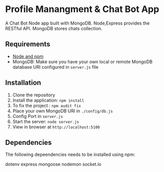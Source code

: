 # Profile Manangment & Chat Bot App

A Chat Bot Node app built with MongoDB.
Node,Express provides the RESTful API.
MongoDB stores chats collection.

## Requirements

-   [Node and npm](http://nodejs.org)
-   MongoDB: Make sure you have your own local or remote MongoDB database URI configured in `server.js` file

## Installation

1. Clone the repository
2. Install the application: `npm install`
3. To fix the project : `npm audit fix`
4. Place your own MongoDB URI in `./config/db.js`
5. Config Port in `server.js`
6. Start the server: `node server.js`
7. View in browser at `http://localhost:5100`

## Dependencies

The following depeendencies needs to be installed using npm:

dotenv
express
mongoose
nodemon
socket.io
